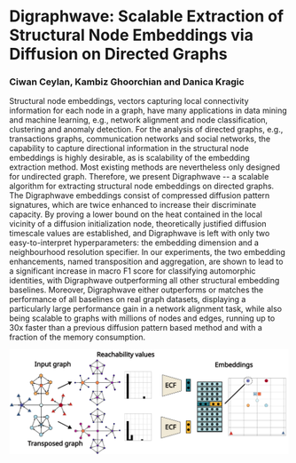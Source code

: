 # Digraphwave: Scalable Extraction of Structural Node Embeddings via Diffusion on Directed Graphs
### Ciwan Ceylan, Kambiz Ghoorchian and Danica Kragic

Structural node embeddings, vectors capturing local connectivity information for each node in a graph, have many applications in data mining and machine learning, e.g., network alignment and node classification, clustering and anomaly detection.
For the analysis of directed graphs, e.g., transactions graphs, communication networks and social networks, the capability to capture directional information in the structural node embeddings is highly desirable, as is scalability of the embedding extraction method.
Most existing methods are nevertheless only designed for undirected graph.
Therefore, we present Digraphwave -- a scalable algorithm for extracting structural node embeddings on directed graphs.
The Digraphwave embeddings consist of compressed diffusion pattern signatures, which are twice enhanced to increase their discriminate capacity.
By proving a lower bound on the heat contained in the local vicinity of a diffusion initialization node, theoretically justified diffusion timescale values are established, and Digraphwave is left with only two easy-to-interpret hyperparameters: the embedding dimension and a neighbourhood resolution specifier.
In our experiments, the two embedding enhancements, named transposition and aggregation, are shown to lead to a significant increase in macro F1 score for classifying automorphic identities, with Digraphwave outperforming all other structural embedding baselines.
Moreover, Digraphwave either outperforms or matches the performance of all baselines on real graph datasets, displaying a particularly large  performance gain in a network alignment task, while also being scalable to graphs with millions of nodes and edges, running up to 30x faster than a previous diffusion pattern based method and with a fraction of the memory consumption. 



<div style="text-align:center"><img src="figures/pipeline_drawing.svg" width="900"/></div>